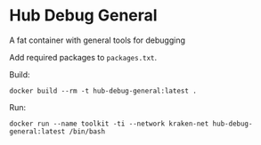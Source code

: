 # Hub Debug General

A fat container with general tools for debugging

Add required packages to `packages.txt`.

Build:

    docker build --rm -t hub-debug-general:latest .

Run:

    docker run --name toolkit -ti --network kraken-net hub-debug-general:latest /bin/bash